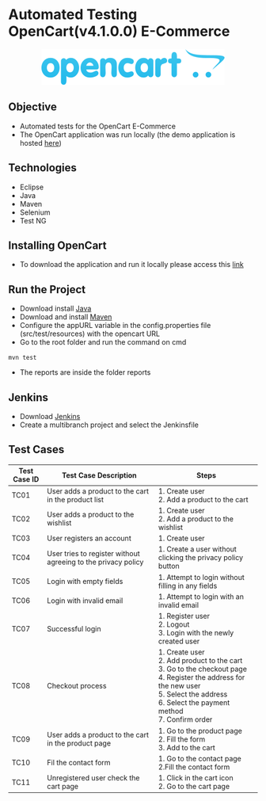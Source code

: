 # Automated Testing OpenCart(v4.1.0.0) E-Commerce
<p align="center">
  <img src="image.png" alt="alt text">
</p>


## Objective
- Automated tests for the OpenCart E-Commerce
- The OpenCart application was run locally (the demo application is hosted [here](https://demo.opencart.com/))

## Technologies
- Eclipse
- Java
- Maven
- Selenium
- Test NG

## Installing OpenCart
- To download the application and run it locally please access this [link](https://www.opencart.com/index.php?route=cms/download)

## Run the Project

- Download install [Java](https://www.oracle.com/br/java/technologies/downloads/#java21)
- Download and install [Maven](https://maven.apache.org/download.cgi)
- Configure the appURL variable in the config.properties file (src/test/resources) with the opencart URL
- Go to the root folder and run the command on cmd

```
mvn test
````

- The reports are inside the folder reports

## Jenkins
- Download [Jenkins](https://www.jenkins.io/download/)
- Create a multibranch project and select the Jenkinsfile


## Test Cases
| Test Case ID | Test Case Description                                               | Steps                                                                                       |
|--------------|--------------------------------------------------------------------|---------------------------------------------------------------------------------------------|
| TC01         | User adds a product to the cart in the product list                                    | 1. Create user<br>2. Add a product to the cart                                             |
| TC02         | User adds a product to the wishlist                                | 1. Create user<br>2. Add a product to the wishlist                                         |
| TC03         | User registers an account                                          | 1. Create user                                                                             |
| TC04         | User tries to register without agreeing to the privacy policy     | 1. Create a user without clicking the privacy policy button                                |
| TC05         | Login with empty fields                                            | 1. Attempt to login without filling in any fields                                          |
| TC06         | Login with invalid email                                           | 1. Attempt to login with an invalid email                                                  |
| TC07         | Successful login                                                   | 1. Register user<br>2. Logout<br>3. Login with the newly created user                      |
| TC08         | Checkout process                                                   | 1. Create user<br>2. Add product to the cart<br>3. Go to the checkout page<br>4. Register the address for the new user<br>5. Select the address<br>6. Select the payment method<br>7. Confirm order |
| TC09         | User adds a product to the cart in the product page                                                | 1. Go to the product page<br>2. Fill the form<br>3. Add to the cart |
| TC10         | Fil the contact form                                                   | 1. Go to the contact page<br> 2.Fill the contact form |
| TC11         | Unregistered user check the cart page                                                  | 1. Click in the cart icon<br>2. Go to the cart page<br> |
